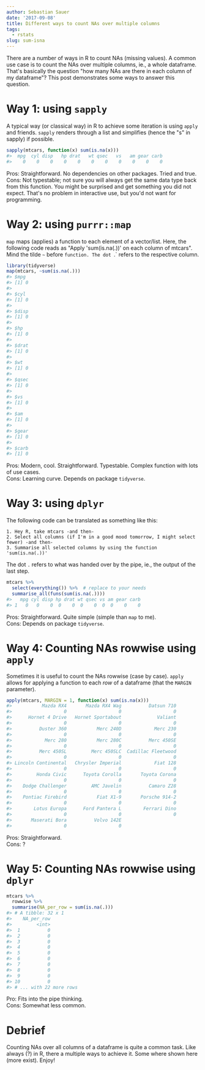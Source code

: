 ```yaml
---
author: Sebastian Sauer
date: '2017-09-08'
title: Different ways to count NAs over multiple columns
tags:
  - rstats
slug: sum-isna
---
```





There are a number of ways in R to count NAs (missing values). A common use case is to count the NAs over multiple columns, ie., a whole dataframe. That's basically the question "how many NAs are there in each column of my dataframe"? This post demonstrates some ways to answer this question.


# Way 1: using `sapply`

A typical way (or classical way) in R to achieve some iteration is using `apply` and friends. `sapply` renders through a list and simplifies (hence the "s" in sapply) if possible.


```r
sapply(mtcars, function(x) sum(is.na(x)))
#>  mpg  cyl disp   hp drat   wt qsec   vs   am gear carb
#>    0    0    0    0    0    0    0    0    0    0    0
```

Pros: Straightforward. No dependencies on other packages. Tried and true.  
Cons: Not typestable; not sure you will always get the same data type back from this function. You might be surprised and get something you did not expect. That's no problem in interactive use, but you'd not want for programming.

# Way 2: using `purrr::map`

`map` maps (applies) a function to each element of a vector/list. Here, the following code reads as "Apply 'sum(is.na(.))' on each column of mtcars". Mind the tilde `~` before `function. The dot `.` refers to the respective column.


```r
library(tidyverse)
map(mtcars, ~sum(is.na(.)))
#> $mpg
#> [1] 0
#>
#> $cyl
#> [1] 0
#>
#> $disp
#> [1] 0
#>
#> $hp
#> [1] 0
#>
#> $drat
#> [1] 0
#>
#> $wt
#> [1] 0
#>
#> $qsec
#> [1] 0
#>
#> $vs
#> [1] 0
#>
#> $am
#> [1] 0
#>
#> $gear
#> [1] 0
#>
#> $carb
#> [1] 0
```


Pros: Modern, cool. Straightforward. Typestable. Complex function with lots of use cases.  
Cons: Learning curve. Depends on package `tidyverse`.   


# Way 3: using `dplyr`

The following code can be translated as something like this:

```
1. Hey R, take mtcars -and then-    
2. Select all columns (if I'm in a good mood tomorrow, I might select fewer) -and then-  
3. Summarise all selected columns by using the function 'sum(is.na(.))'
```

The dot `.` refers to what was handed over by the pipe, ie., the output of the last step.



```r
mtcars %>%
  select(everything()) %>%  # replace to your needs
  summarise_all(funs(sum(is.na(.))))
#>   mpg cyl disp hp drat wt qsec vs am gear carb
#> 1   0   0    0  0    0  0    0  0  0    0    0
```


Pros: Straightforward. Quite simple (simple than `map` to me).  
Cons: Depends on package `tidyverse`.  

# Way 4: Counting NAs rowwise using `apply`

Sometimes it is useful to count the NAs rowwise (case by case). `apply` allows for applying a function to each *row*  of a dataframe (that the `MARGIN` parameter).


```r
apply(mtcars, MARGIN = 1, function(x) sum(is.na(x)))
#>           Mazda RX4       Mazda RX4 Wag          Datsun 710
#>                   0                   0                   0
#>      Hornet 4 Drive   Hornet Sportabout             Valiant
#>                   0                   0                   0
#>          Duster 360           Merc 240D            Merc 230
#>                   0                   0                   0
#>            Merc 280           Merc 280C          Merc 450SE
#>                   0                   0                   0
#>          Merc 450SL         Merc 450SLC  Cadillac Fleetwood
#>                   0                   0                   0
#> Lincoln Continental   Chrysler Imperial            Fiat 128
#>                   0                   0                   0
#>         Honda Civic      Toyota Corolla       Toyota Corona
#>                   0                   0                   0
#>    Dodge Challenger         AMC Javelin          Camaro Z28
#>                   0                   0                   0
#>    Pontiac Firebird           Fiat X1-9       Porsche 914-2
#>                   0                   0                   0
#>        Lotus Europa      Ford Pantera L        Ferrari Dino
#>                   0                   0                   0
#>       Maserati Bora          Volvo 142E
#>                   0                   0
```

Pros: Straightforward.  
Cons: ?  


# Way 5: Counting NAs rowwise using `dplyr`



```r
mtcars %>%
  rowwise %>%
  summarise(NA_per_row = sum(is.na(.)))
#> # A tibble: 32 x 1
#>    NA_per_row
#>         <int>
#>  1          0
#>  2          0
#>  3          0
#>  4          0
#>  5          0
#>  6          0
#>  7          0
#>  8          0
#>  9          0
#> 10          0
#> # ... with 22 more rows
```

Pro: Fits into the pipe thinking.  
Cons: Somewhat less common.  


# Debrief

Counting NAs over all columns of a dataframe is quite a common task. Like always (?) in R, there a multiple ways to achieve it. Some where shown here (more exist). Enjoy!
